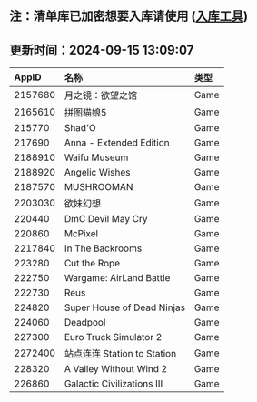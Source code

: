 ## 注：清单库已加密想要入库请使用 ([入库工具](https://github.com/BlankTMing/ManifestAutoUpdate/releases))

## 更新时间：2024-09-15 13:09:07
| AppID | 名称 | 类型  |
| :-------------------- | :----------------------------- | :----------- |
| 2157680 | 月之镜：欲望之馆| Game |
| 2165610 | 拼图猫娘5| Game |
| 215770 | Shad'O| Game |
| 217690 | Anna - Extended Edition| Game |
| 2188910 | Waifu Museum| Game |
| 2188920 | Angelic Wishes| Game |
| 2187570 | MUSHROOMAN| Game |
| 2203030 | 欲妹幻想| Game |
| 220440 | DmC Devil May Cry| Game |
| 220860 | McPixel| Game |
| 2217840 | In The Backrooms| Game |
| 223280 | Cut the Rope| Game |
| 222750 | Wargame: AirLand Battle| Game |
| 222730 | Reus| Game |
| 224820 | Super House of Dead Ninjas| Game |
| 224060 | Deadpool| Game |
| 227300 | Euro Truck Simulator 2| Game |
| 2272400 | 站点连连 Station to Station| Game |
| 228320 | A Valley Without Wind 2| Game |
| 226860 | Galactic Civilizations III| Game |
